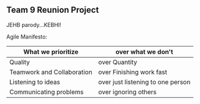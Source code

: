 ## Team 9 Reunion Project
JEHB parody...KEBHI!

Agile Manifesto:

| What we prioritize| over what we don't |
| ------------- | ------------- |
| Quality| over Quantity |
| Teamwork and Collaboration | over Finishing work fast |
| Listening to ideas  | over just listening to one person |
| Communicating problems  | over ignoring others |
